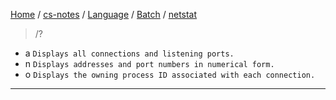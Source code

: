 [Home](https://mengxianbin.github.io) /
[cs-notes](https://mengxianbin.github.io/cs-notes/site) /
[Language](https://mengxianbin.github.io/cs-notes/site/Language) /
[Batch](https://mengxianbin.github.io/cs-notes/site/Language/Batch) /
[netstat](https://mengxianbin.github.io/cs-notes/site/Language/Batch/netstat)

> /?

- a `Displays all connections and listening ports.`
- n `Displays addresses and port numbers in numerical form.`
- o `Displays the owning process ID associated with each connection.`

---
